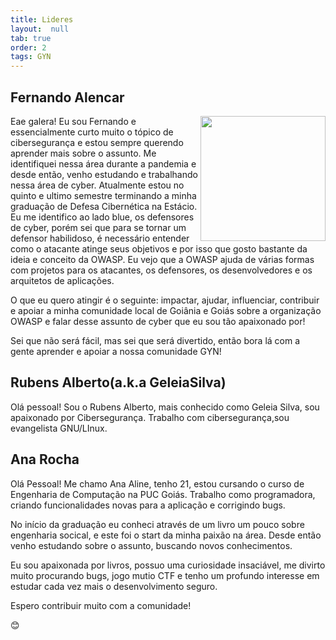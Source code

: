 ```yaml
---
title: Lideres
layout:  null
tab: true
order: 2
tags: GYN
---
```

## Fernando Alencar

<div>
   <p>
      <a href="https://linkedin.com/in/falencarr"><img height="200cm" align="right" src="https://user-images.githubusercontent.com/108578555/191866680-9d3dd2dd-c2e1-4543-8257-325b12480c79.png"></a>
   </p>
   <p> 
      Eae galera! Eu sou Fernando e essencialmente curto muito o tópico de cibersegurança e estou sempre querendo aprender mais sobre o assunto. Me identifiquei nessa área durante a pandemia e desde então, venho estudando e trabalhando nessa área de cyber. Atualmente estou no quinto e ultimo semestre terminando a minha graduação de Defesa Cibernética na Estácio. Eu me identifico ao lado blue, os defensores de cyber, porém sei que para se tornar um defensor habilidoso, é necessário entender como o atacante atinge seus objetivos e por isso que gosto bastante da ideia e conceito da OWASP. Eu vejo que a OWASP ajuda de várias formas com projetos para os atacantes, os defensores, os desenvolvedores e os arquitetos de aplicações. 
   </p>
   <p>
      O que eu quero atingir é o seguinte: impactar, ajudar, influenciar, contribuir e apoiar a minha comunidade local de Goiânia e Goiás sobre a organização OWASP e falar desse assunto de cyber que eu sou tão apaixonado por!
   </p>
   <p>
      Sei que não será fácil, mas sei que será divertido, então bora lá com a gente aprender e apoiar a nossa comunidade GYN!
   </p>

</div>

## Rubens Alberto(a.k.a GeleiaSilva)

Olá pessoal! Sou o Rubens Alberto, mais conhecido como Geleia Silva, sou apaixonado por Cibersegurança. Trabalho com cibersegurança,sou evangelista GNU/LInux.

## Ana Rocha

<div>
  <p>
    Olá Pessoal! Me chamo Ana Aline, tenho 21, estou cursando o curso de Engenharia de Computação na PUC Goiás. Trabalho como programadora, criando funcionalidades novas para a aplicação e corrigindo bugs.
  </p>
  <p>
    No início da graduação eu conheci através de um livro um pouco sobre engenharia socical, e este foi o start da minha paixão na área. Desde então venho estudando sobre o assunto, buscando novos conhecimentos.
  </p>
  <p>
    Eu sou apaixonada por livros, possuo uma curiosidade insaciável, me divirto muito procurando bugs, jogo mutio CTF e tenho um profundo interesse em estudar cada vez mais o desenvolvimento seguro.
  </p>
  <p>
    Espero contribuir muito com a comunidade! 
  </p>
  <p>
    😊
  </p>
</div>